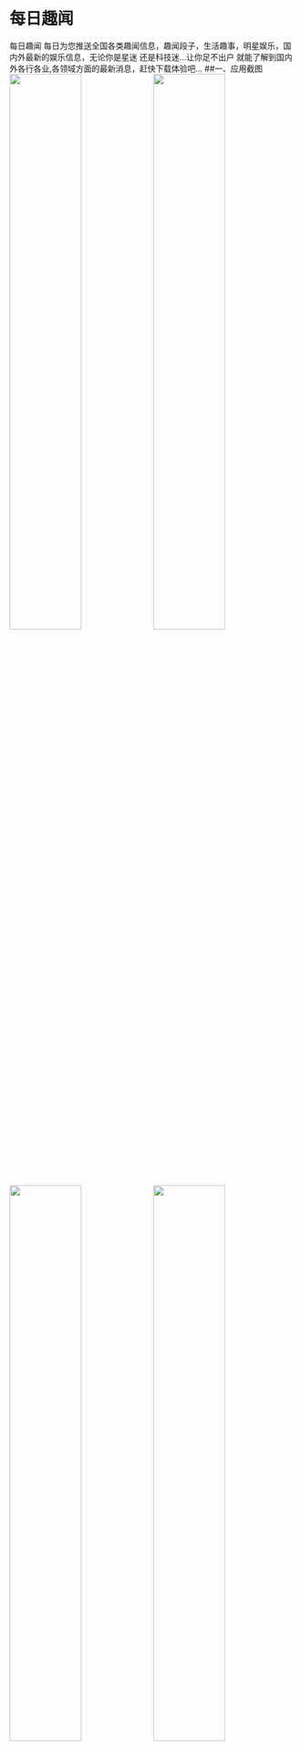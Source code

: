 # 每日趣闻
每日趣闻 每日为您推送全国各类趣闻信息，趣闻段子，生活趣事，明星娱乐，国内外最新的娱乐信息，无论你是星迷 还是科技迷...让你足不出户 就能了解到国内外各行各业,各领域方面的最新消息，赶快下载体验吧...
##一、应用截图
<a href="screenshot/1.jpg"><img src="screenshot/1.jpg" width="50%"/></a><a href="screenshot/2.jpg"><img src="screenshot/2.jpg" width="50%"/><a/>
<a href="screenshot/3.jpg"><img src="screenshot/3.jpg" width="50%"/><a/><a href="screenshot/4.jpg"><img src="screenshot/4.jpg" width="50%"/><a/>
## 二、项目技术框架<br>
1,应用数据：聚合数据<br>
2,应用后台：Bmob<br>
3,图片加载：Picasso<br>
4,上拉刷新下拉加载：Android-PullToRefresh<br>
5,圆形头像：android-shape-imageview<br>
6,项目整体UI风格： Material Design<br>
7,短信验证码：Mob SMSSDK<br>
8,分享功能:Mob ShareSDK<br>
## 三、About Me 
1,邮箱:1356798719@qq.com<br>
2,CSDN博客：[http://blog.csdn.net/kkijhuybjju?viewmode=contents](http://blog.csdn.net/kkijhuybjju?viewmode=contents)<br>
## 四、声明
  数据接口来源聚合数据，仅用于非商业用途，如做为商业使用，请自行联系接口提供方。本人概不负责。
